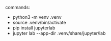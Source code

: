 commands:
- python3 -m venv .venv
- source .venv/bin/activate
- pip install jupyterlab
- jupyter lab --app-dir .venv/share/jupyter/lab